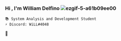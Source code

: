 ### Hi , I'm William Delfino ![ezgif-5-a61b09ee00](https://user-images.githubusercontent.com/101029774/156908317-5a5d563d-6224-4bf2-a0cd-1a3faede66e6.gif)





    📚 System Analysis and Development Student
    ⚡ Discord: WiLL#4048
👋
<!--
**WilliamDelfino/WilliamDelfino** is a ✨ _special_ ✨ repository because its `README.md` (this file) appears on your GitHub profile.

Here are some ideas to get you started:

- 🔭 I’m currently working on ...
- 🌱 I’m currently learning ...
- 👯 I’m looking to collaborate on ...
- 🤔 I’m looking for help with ...
- 💬 Ask me about ...
- 📫 How to reach me: ...
- 😄 Pronouns: ...
- ⚡ Fun fact: ...
-->
